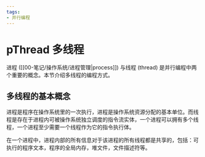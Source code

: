```yaml
---
tags:
- 并行编程
---
```


# pThread 多线程

进程 ([[00-笔记/操作系统/进程管理|process]]) 与线程 (thread) 是并行编程中两个重要的概念。本节介绍多线程的编程方式。

## 多线程的基本概念

进程是程序在操作系统里的一次执行，进程是操作系统资源分配的基本单位。而线程是存在于进程内可被操作系统独立调度的指令流实体，一个进程可以拥有多个线程，一个进程至少需要一个线程作为它的指令执行体。

在一个进程中，进程内部的所有信息对于该进程的所有线程都是共享的，包括：可执行的程序文本，程序的全局内存，堆文件，文件描述符等。

